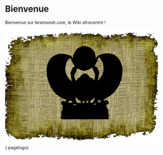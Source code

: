 <!-- TITLE: LEREMSESH.COM -->
<!-- SUBTITLE: Page d'acceuil -->


# Bienvenue
Bienvenue sur leremsesh.com, le Wiki afrocentré !

![Lr M Ss Logo V 0 800 X 600](/uploads/logo/lr-m-ss-logo-v-0-800-x-600.png "Lr M Ss Logo V 0 800 X 600"){.pagelogo}